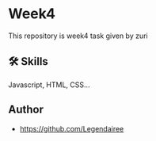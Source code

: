 
# Week4

This repository is week4 task given by zuri



## 🛠 Skills
Javascript, HTML, CSS...



## Author

- https://github.com/Legendairee

